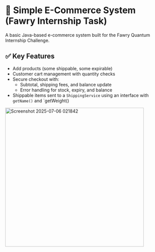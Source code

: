 # 🛒 Simple E-Commerce System (Fawry Internship Task)

A basic Java-based e-commerce system built for the Fawry Quantum Internship Challenge.

## ✅ Key Features
- Add products (some shippable, some expirable)
- Customer cart management with quantity checks
- Secure checkout with:
  - Subtotal, shipping fees, and balance update
  - Error handling for stock, expiry, and balance
- Shippable items sent to a `ShippingService` using an interface with `getName()` and `getWeight()
<img width="440" alt="Screenshot 2025-07-06 021842" src="https://github.com/user-attachments/assets/00162de3-beb8-45e3-ad4e-dadc7e6aba9c" />

